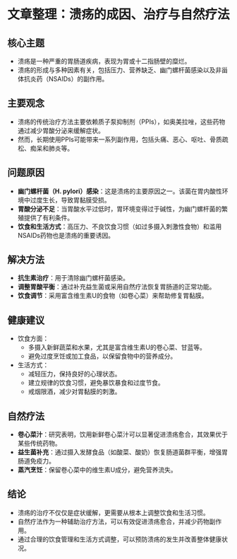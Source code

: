 # 文章整理：溃疡的成因、治疗与自然疗法

## 核心主题
- 溃疡是一种严重的胃肠道疾病，表现为胃或十二指肠壁的糜烂。
- 溃疡的形成与多种因素有关，包括压力、营养缺乏、幽门螺杆菌感染以及非甾体抗炎药（NSAIDs）的副作用。

## 主要观念
- 溃疡的传统治疗方法主要依赖质子泵抑制剂（PPIs），如奥美拉唑，这些药物通过减少胃酸分泌来缓解症状。
- 然而，长期使用PPIs可能带来一系列副作用，包括头痛、恶心、呕吐、骨质疏松、痴呆和肺炎等。

## 问题原因
- **幽门螺杆菌（H. pylori）感染**：这是溃疡的主要原因之一。该菌在胃内酸性环境中过度生长，导致胃黏膜受损。
- **胃酸分泌不足**：当胃酸水平过低时，胃环境变得过于碱性，为幽门螺杆菌的繁殖提供了有利条件。
- **饮食和生活方式**：高压力、不良饮食习惯（如过多摄入刺激性食物）和滥用NSAIDs药物也是溃疡的重要诱因。

## 解决方法
- **抗生素治疗**：用于清除幽门螺杆菌感染。
- **调整胃酸平衡**：通过补充益生菌或采用自然疗法恢复胃肠道的正常功能。
- **饮食调节**：采用富含维生素U的食物（如卷心菜）来帮助修复胃黏膜。

## 健康建议
- 饮食方面：
  - 多摄入新鲜蔬菜和水果，尤其是富含维生素U的卷心菜、甘蓝等。
  - 避免过度烹饪或加工食品，以保留食物中的营养成分。
- 生活方式：
  - 减轻压力，保持良好的心理状态。
  - 建立规律的饮食习惯，避免暴饮暴食和过度节食。
  - 戒烟限酒，减少对胃黏膜的刺激。

## 自然疗法
- **卷心菜汁**：研究表明，饮用新鲜卷心菜汁可以显著促进溃疡愈合，其效果优于某些传统药物。
- **益生菌补充**：通过摄入发酵食品（如酸菜、酸奶）恢复肠道菌群平衡，增强胃肠道免疫力。
- **蒸汽烹饪**：保留卷心菜中的维生素U成分，避免营养流失。

## 结论
- 溃疡的治疗不仅仅是症状缓解，更需要从根本上调整饮食和生活习惯。
- 自然疗法作为一种辅助治疗方法，可以有效促进溃疡愈合，并减少药物副作用。
- 通过合理的饮食管理和生活方式调整，可以预防溃疡的发生并改善整体健康状况。
